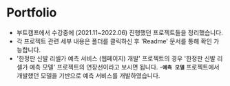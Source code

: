 # Portfolio

- 부트캠프에서 수강중에 (2021.11~2022.06) 진행했던 프로젝트들을 정리했습니다. 
- 각 프로젝트 관련 세부 내용은 폴더를 클릭하신 후 'Readme' 문서를 통해 확인 가능합니다. 
- '한정판 신발 리셀가 예측 서비스 (웹페이지) 개발' 프로젝트의 경우 '한정판 신발 리셀가 예측 모델' 프로젝트의 연장선이라고 보시면 됩니다. 
  -**`예측 모델`** 프로젝트에서 개발했던 모델을 기반으로 예측 서비스를 개발하였습니다. 
